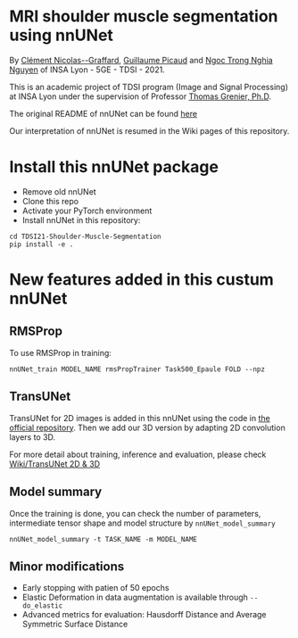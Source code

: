 # MRI shoulder muscle segmentation using nnUNet

By [Clément Nicolas--Graffard](https://www.linkedin.com/in/cl%C3%A9ment-nicolas--graffard/), [Guillaume Picaud](https://www.linkedin.com/in/guillaume-picaud-27754a1ba/) and [Ngoc Trong Nghia Nguyen](https://www.linkedin.com/in/ngoc-trong-nghia-nguyen/) of INSA Lyon - 5GE - TDSI - 2021.

This is an academic project of TDSI program (Image and Signal Processing) at INSA Lyon under the supervision of Professor [Thomas Grenier, Ph.D](https://www.creatis.insa-lyon.fr/~grenier/).

The original README of nnUNet can be found [here](/nnunet_readme.md)

Our interpretation of nnUNet is resumed in the Wiki pages of this repository.

# Install this nnUNet package
- Remove old nnUNet
- Clone this repo
- Activate your PyTorch environment
- Install nnUNet in this repository:

```
cd TDSI21-Shoulder-Muscle-Segmentation
pip install -e .
```

# New features added in this custum nnUNet

## RMSProp 
To use RMSProp in training: 
```
nnUNet_train MODEL_NAME rmsPropTrainer Task500_Epaule FOLD --npz
```

## TransUNet
TransUNet for 2D images is added in this nnUNet using the code in [the official repository](https://github.com/Beckschen/TransUNet).
Then we add our 3D version by adapting 2D convolution layers to 3D.

For more detail about training, inference and evaluation, please check [Wiki/TransUNet 2D & 3D](../../wiki/TransUNet-2D-&-3D)

## Model summary

Once the training is done, you can check the number of parameters, intermediate tensor shape and model structure by `nnUNet_model_summary`
```
nnUNet_model_summary -t TASK_NAME -m MODEL_NAME
```

## Minor modifications
- Early stopping with patien of 50 epochs
- Elastic Deformation in data augmentation is available through `--do_elastic`
- Advanced metrics for evaluation: Hausdorff Distance and Average Symmetric Surface Distance


